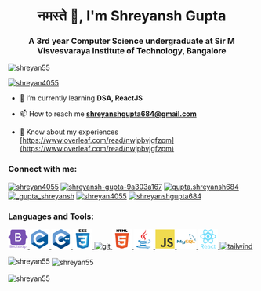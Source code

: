 <h1 align="center">नमस्ते 👋, I'm Shreyansh Gupta</h1>
<h3 align="center">A 3rd year Computer Science undergraduate at Sir M Visvesvaraya Institute of Technology, Bangalore</h3>

<p align="left"> <img src="https://komarev.com/ghpvc/?username=shreyan55&label=Profile%20views&color=0e75b6&style=flat" alt="shreyan55" /> </p>

<p align="left"> <a href="https://twitter.com/shreyan4055" target="blank"><img src="https://img.shields.io/twitter/follow/shreyan4055?logo=twitter&style=for-the-badge" alt="shreyan4055" /></a> </p>

- 🌱 I’m currently learning **DSA, ReactJS**

- 📫 How to reach me **shreyanshgupta684@gmail.com**

- 📄 Know about my experiences [https://www.overleaf.com/read/nwjpbvjgfzpm](https://www.overleaf.com/read/nwjpbvjgfzpm)

<h3 align="left">Connect with me:</h3>
<p align="left">
<a href="https://twitter.com/shreyan4055" target="blank"><img align="center" src="https://raw.githubusercontent.com/rahuldkjain/github-profile-readme-generator/master/src/images/icons/Social/twitter.svg" alt="shreyan4055" height="30" width="40" /></a>
<a href="https://linkedin.com/in/shreyansh-gupta-9a303a167" target="blank"><img align="center" src="https://raw.githubusercontent.com/rahuldkjain/github-profile-readme-generator/master/src/images/icons/Social/linked-in-alt.svg" alt="shreyansh-gupta-9a303a167" height="30" width="40" /></a>
<a href="https://fb.com/gupta.shreyansh684" target="blank"><img align="center" src="https://raw.githubusercontent.com/rahuldkjain/github-profile-readme-generator/master/src/images/icons/Social/facebook.svg" alt="gupta.shreyansh684" height="30" width="40" /></a>
<a href="https://instagram.com/_gupta_shreyansh" target="blank"><img align="center" src="https://raw.githubusercontent.com/rahuldkjain/github-profile-readme-generator/master/src/images/icons/Social/instagram.svg" alt="_gupta_shreyansh" height="30" width="40" /></a>
<a href="https://www.codechef.com/users/shreyan4055" target="blank"><img align="center" src="https://cdn.jsdelivr.net/npm/simple-icons@3.1.0/icons/codechef.svg" alt="shreyan4055" height="30" width="40" /></a>
<a href="https://www.hackerrank.com/shreyanshgupta684" target="blank"><img align="center" src="https://raw.githubusercontent.com/rahuldkjain/github-profile-readme-generator/master/src/images/icons/Social/hackerrank.svg" alt="shreyanshgupta684" height="30" width="40" /></a>
</p>

<h3 align="left">Languages and Tools:</h3>
<p align="left"> <a href="https://getbootstrap.com" target="_blank" rel="noreferrer"> <img src="https://raw.githubusercontent.com/devicons/devicon/master/icons/bootstrap/bootstrap-plain-wordmark.svg" alt="bootstrap" width="40" height="40"/> </a> <a href="https://www.cprogramming.com/" target="_blank" rel="noreferrer"> <img src="https://raw.githubusercontent.com/devicons/devicon/master/icons/c/c-original.svg" alt="c" width="40" height="40"/> </a> <a href="https://www.w3schools.com/cpp/" target="_blank" rel="noreferrer"> <img src="https://raw.githubusercontent.com/devicons/devicon/master/icons/cplusplus/cplusplus-original.svg" alt="cplusplus" width="40" height="40"/> </a> <a href="https://www.w3schools.com/css/" target="_blank" rel="noreferrer"> <img src="https://raw.githubusercontent.com/devicons/devicon/master/icons/css3/css3-original-wordmark.svg" alt="css3" width="40" height="40"/> </a> <a href="https://git-scm.com/" target="_blank" rel="noreferrer"> <img src="https://www.vectorlogo.zone/logos/git-scm/git-scm-icon.svg" alt="git" width="40" height="40"/> </a> <a href="https://www.w3.org/html/" target="_blank" rel="noreferrer"> <img src="https://raw.githubusercontent.com/devicons/devicon/master/icons/html5/html5-original-wordmark.svg" alt="html5" width="40" height="40"/> </a> <a href="https://www.java.com" target="_blank" rel="noreferrer"> <img src="https://raw.githubusercontent.com/devicons/devicon/master/icons/java/java-original.svg" alt="java" width="40" height="40"/> </a> <a href="https://developer.mozilla.org/en-US/docs/Web/JavaScript" target="_blank" rel="noreferrer"> <img src="https://raw.githubusercontent.com/devicons/devicon/master/icons/javascript/javascript-original.svg" alt="javascript" width="40" height="40"/> </a> <a href="https://www.mysql.com/" target="_blank" rel="noreferrer"> <img src="https://raw.githubusercontent.com/devicons/devicon/master/icons/mysql/mysql-original-wordmark.svg" alt="mysql" width="40" height="40"/> </a> <a href="https://reactjs.org/" target="_blank" rel="noreferrer"> <img src="https://raw.githubusercontent.com/devicons/devicon/master/icons/react/react-original-wordmark.svg" alt="react" width="40" height="40"/> </a> <a href="https://tailwindcss.com/" target="_blank" rel="noreferrer"> <img src="https://www.vectorlogo.zone/logos/tailwindcss/tailwindcss-icon.svg" alt="tailwind" width="40" height="40"/> </a> </p>

<p><img align="left" src="https://github-readme-stats.vercel.app/api/top-langs?username=shreyan55&show_icons=true&locale=en&layout=compact" alt="shreyan55" /></p>

<p>&nbsp;<img align="center" src="https://github-readme-stats.vercel.app/api?username=shreyan55&show_icons=true&locale=en" alt="shreyan55" /></p>

<p><img align="center" src="https://github-readme-streak-stats.herokuapp.com/?user=shreyan55&" alt="shreyan55" /></p>
